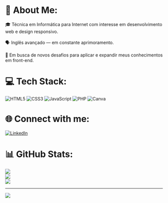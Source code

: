 # 💫 About Me:
🎓 Técnica em Informática para Internet com interesse em desenvolvimento web e design responsivo.<br>  
🗣️ Inglês avançado — em constante aprimoramento.<br>  
🚀 Em busca de novos desafios para aplicar e expandir meus conhecimentos em front-end.<br>

# 💻 Tech Stack:
![HTML5](https://img.shields.io/badge/html5-%23E34F26.svg?style=flat-square&logo=html5&logoColor=white)  ![CSS3](https://img.shields.io/badge/css3-%231572B6.svg?style=flat-square&logo=css3&logoColor=white)  ![JavaScript](https://img.shields.io/badge/javascript-%23323330.svg?style=flat-square&logo=javascript&logoColor=%23F7DF1E)  ![PHP](https://img.shields.io/badge/php-%23777BB4.svg?style=flat-square&logo=php&logoColor=white)  ![Canva](https://img.shields.io/badge/Canva-%2300C4CC.svg?style=flat-square&logo=Canva&logoColor=white)

# 🌐 Connect with me:
[![LinkedIn](https://img.shields.io/badge/LinkedIn-0077B5?style=flat-square&logo=linkedin&logoColor=white)](https://www.linkedin.com/in/soraya-gomes-b45659350)

# 📊 GitHub Stats:
![](https://github-readme-stats.vercel.app/api?username=Soraya75&theme=shadow_red&hide_border=false&include_all_commits=false&count_private=false)<br/>
![](https://github-readme-streak-stats.herokuapp.com/?user=Soraya75&theme=shadow_red&hide_border=false)<br/>
![](https://github-readme-stats.vercel.app/api/top-langs/?username=Soraya75&theme=shadow_red&hide_border=false&include_all_commits=false&count_private=false&layout=compact)

---

[![](https://visitcount.itsvg.in/api?id=Soraya75&icon=7&color=4)](https://visitcount.itsvg.in)

<!-- Proudly created with GPRM ( https://gprm.itsvg.in ) -->
